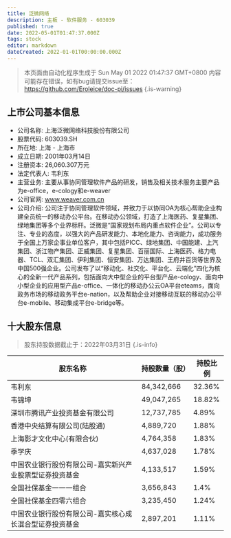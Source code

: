 ```yaml
---
title: 泛微网络
description: 主板 - 软件服务 - 603039
published: true
date: 2022-05-01T01:47:37.000Z
tags: stock
editor: markdown
dateCreated: 2022-01-01T00:00:00.000Z
---
```


> 本页面由自动化程序生成于 Sun May 01 2022 01:47:37 GMT+0800
> 内容可能存在错误，如有bug请提交issue至：https://github.com/Eroleice/doc-pi/issues
{.is-warning}

## 上市公司基本信息
- 公司名称: 上海泛微网络科技股份有限公司
- 股票代码: 603039.SH
- 所在地: 上海 - 上海市
- 成立日期: 2001年03月14日
- 注册资本: 26,060.307万元
- 法定代表人: 韦利东
- 主营业务: 主要从事协同管理软件产品的研发，销售及相关技术服务主要产品为e-office，e-cology和e-weaver
- 公司官网: www.weaver.com.cn
- 公司介绍: 公司注于协同管理软件领域，并致力于以协同OA为核心帮助企业构建全员统一的移动办公平台。在移动办公领域，打造了上海医药、复星集团、绿地集团等多个业界标杆。泛微是“国家规划布局内重点软件企业”。公司以专注、专业的态度，以强大的产品研发能力、本地化能力、咨询能力，成功服务于全国上万家企事业单位客户，其中包括PICC、绿地集团、中国能建、上汽集团、浙江物产集团、正威集团、复星集团、百丽国际、上海医药、格力电器、TCL、双汇集团、伊利集团、恒安集团、万达集团、王府井百货等世界及中国500强企业。公司发布了以“移动化、社交化、平台化、云端化”四化为核心的全新一代产品系列，包括面向大中型企业的平台型产品e-cology、面向中小型企业的应用型产品e-office、一体化的移动办公云OA平台eteams，面向政务市场的移动政务平台e-nation，以及帮助企业对接移动互联的移动办公平台e-mobile、移动集成平台e-bridge等。


## 十大股东信息
> 股东持股数据截止于：2022年03月31日
{.is-info}

| 股东名称 | 持股数量（股） | 持股比例 |
| --- | --- | --- |
| 韦利东 | 84,342,666 | 32.36% |
| 韦锦坤 | 49,047,265 | 18.82% |
| 深圳市腾讯产业投资基金有限公司 | 12,737,785 | 4.89% |
| 香港中央结算有限公司(陆股通) | 4,889,720 | 1.88% |
| 上海影才文化中心(有限合伙) | 4,764,358 | 1.83% |
| 季学庆 | 4,637,028 | 1.78% |
| 中国农业银行股份有限公司-嘉实新兴产业股票型证券投资基金 | 4,133,517 | 1.59% |
| 全国社保基金一一一组合 | 3,656,843 | 1.4% |
| 全国社保基金四零六组合 | 3,235,450 | 1.24% |
| 中国农业银行股份有限公司-嘉实核心成长混合型证券投资基金 | 2,897,201 | 1.11% |




